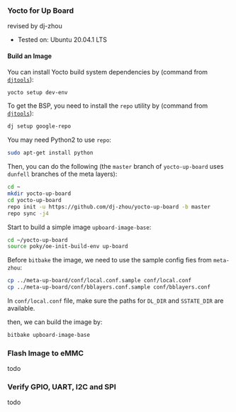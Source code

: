 ### Yocto for Up Board

revised by dj-zhou

* Tested on: Ubuntu 20.04.1 LTS

#### Build an Image

You can install Yocto build system dependencies by (command from [`djtools`](https://github.com/dj-zhou/djtools)):

```bash
yocto setup dev-env
```

To get the BSP, you need to install the  `repo` utility by (command from [`djtools`](https://github.com/dj-zhou/djtools)):

```bash
dj setup google-repo
```

You may need Python2 to use `repo`:

```bash
sudo apt-get install python
```

Then, you can do the following (the `master` branch of `yocto-up-board` uses `dunfell` branches of the meta layers):

```bash
cd ~
mkdir yocto-up-board
cd yocto-up-board
repo init -u https://github.com/dj-zhou/yocto-up-board -b master
repo sync -j4
```

Start to build a simple image `upboard-image-base`:

```bash
cd ~/yocto-up-board
source poky/oe-init-build-env up-board
```

Before `bitbake` the image, we need to use the sample config fies from `meta-zhou`:

```bash
cp ../meta-up-board/conf/local.conf.sample conf/local.conf
cp ../meta-up-board/conf/bblayers.conf.sample conf/bblayers.conf
```

In `conf/local.conf` file, make sure the paths for `DL_DIR` and `SSTATE_DIR`  are available.

then, we can build the image by:

```bash
bitbake upboard-image-base
```

### Flash Image to eMMC

todo

### Verify GPIO, UART, I2C and SPI

todo